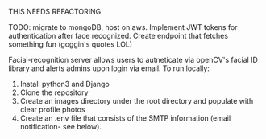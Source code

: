 THIS NEEDS REFACTORING

TODO: migrate to mongoDB, host on aws. 
Implement JWT tokens for authentication after face recognized. 
Create endpoint that fetches something fun (goggin's quotes LOL)

Facial-recognition server allows users to autneticate via openCV's facial ID library and alerts admins upon login via email.
To run locally:
1. Install python3 and Django
2. Clone the repository
3. Create an images directory under the root directory and populate with clear profile photos
4. Create an .env file that consists of the SMTP information (email notification- see below).
